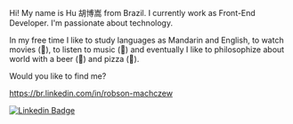 Hi! My name is Hu 胡博嵩 from Brazil. I currently work as Front-End Developer. I'm passionate about technology.

In my free time I like to study languages as Mandarin and English, to watch movies (📼), to listen to music (🎵) and eventually I like to philosophize about world with a beer (🍺) and pizza (🍕).

Would you like to find me?

https://br.linkedin.com/in/robson-machczew

<a href="https://www.linkedin.com/in/robson-machczew" rel="nofollow"><img src="https://camo.githubusercontent.com/3de3a6348c0e6b6a913fbe25fec57b018080bef1/68747470733a2f2f696d672e736869656c64732e696f2f62616467652f2d4c696e6b6564496e2d626c75653f7374796c653d666c61742d737175617265266c6f676f3d4c696e6b6564696e266c6f676f436f6c6f723d7768697465266c696e6b3d68747470733a2f2f7777772e6c696e6b6564696e2e636f6d2f696e2f66656c6970656669616c686f" alt="Linkedin Badge" data-canonical-src="https://img.shields.io/badge/-LinkedIn-blue?style=flat-square&amp;logo=Linkedin&amp;logoColor=white&amp;link=https://www.linkedin.com/in/robson-machczew" style="max-width:100%;"></a>
